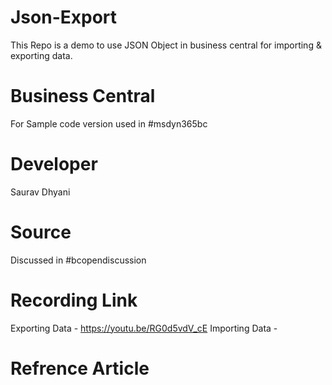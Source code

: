 # Json-Export
This Repo is a demo to use JSON Object in business central for importing & exporting data.

# Business Central
For Sample code version used in #msdyn365bc

# Developer
Saurav Dhyani

# Source 
Discussed in #bcopendiscussion 

# Recording Link
Exporting Data - https://youtu.be/RG0d5vdV_cE
Importing Data - 
# Refrence Article
